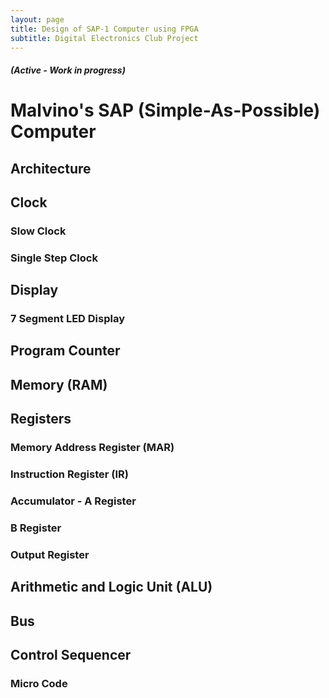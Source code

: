 ```yaml
---
layout: page
title: Design of SAP-1 Computer using FPGA
subtitle: Digital Electronics Club Project
---
```

##### (Active - Work in progress)
# Malvino's SAP (Simple-As-Possible) Computer
## Architecture
## Clock 
### Slow Clock
### Single Step Clock
## Display
### 7 Segment LED Display
## Program Counter
## Memory (RAM)
## Registers
### Memory Address Register (MAR)
### Instruction Register (IR)
### Accumulator - A Register
### B Register
### Output Register
## Arithmetic and Logic Unit (ALU)
## Bus
## Control Sequencer
### Micro Code

